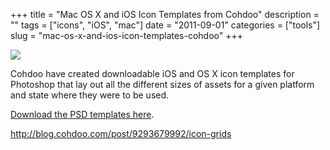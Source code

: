 +++
title = "Mac OS X and iOS Icon Templates from Cohdoo"
description = ""
tags = ["icons", "iOS", "mac"]
date = "2011-09-01"
categories = ["tools"]
slug = "mac-os-x-and-ios-icon-templates-cohdoo"
+++


<div class="tool-screenshot mb1"><a href="http://blog.cohdoo.com/post/9293679992/icon-grids"><img id="bluga-thumbnail-2729" class="bluga-thumbnail custom" src="/media/bluga/
wt522ff7552cb24_custom.jpg"/></a></div><p>Cohdoo have created downloadable iOS and OS X icon templates for Photoshop that lay out all the different sizes of assets for a given platform and state where they were to be used.</p>

<p><a href="http://blog.cohdoo.com/post/9293679992/icon-grids">Download the PSD templates here</a>.</p>

  
<p><a href="http://blog.cohdoo.com/post/9293679992/icon-grids">http://blog.cohdoo.com/post/9293679992/icon-grids</a></p>
      
